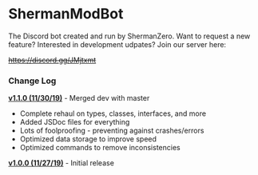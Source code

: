 # ShermanModBot

The Discord bot created and run by ShermanZero. Want to request a new feature? Interested in development udpates? Join our server here:

~~https://discord.gg/JMjtxmt~~

### Change Log

**[v1.1.0 (11/30/19)](https://github.com/ShermanZero/ShermanModBot/releases/tag/v1.1.0)** - Merged dev with master

- Complete rehaul on types, classes, interfaces, and more
- Added JSDoc files for everything
- Lots of foolproofing - preventing against crashes/errors
- Optimized data storage to improve speed
- Optimized commands to remove inconsistencies

**[v1.0.0 (11/27/19)](https://github.com/ShermanZero/ShermanModBot/releases/tag/v1.0.0)** - Initial release

